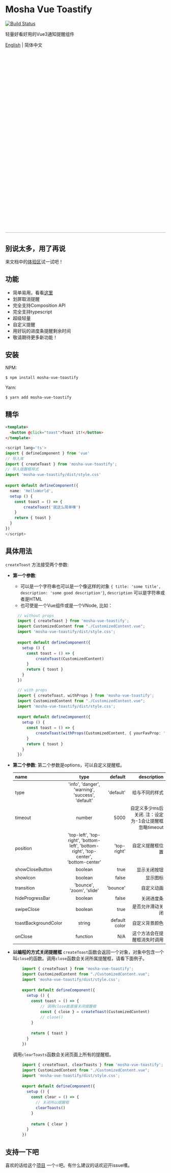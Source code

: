 # Mosha Vue Toastify

[![Build Status](https://travis-ci.com/szboynono/mosha-vue-toastify.svg?branch=main)](https://travis-ci.com/szboynono/mosha-vue-toastify)

轻量好看好用的Vue3通知提醒组件

[English](./README.md) | 简体中文

![alt text](./gif/demo.gif "Logo Title Text 1")

## 别说太多，用了再说

来文档中的[体验区](https://szboynono.github.io/mosha-vue-toastify/)试一试吧！

## 功能
- 简单易用，看看[这里](#精华)
- 划屏取消提醒
- 完全支持Composition API
- 完全支持typescript
- 超级轻量
- 自定义提醒
- 用好玩的进度条提醒剩余时间
- 敬请期待更多新功能！

## 安装

NPM:

```bash
$ npm install mosha-vue-toastify
```

Yarn:

```bash
$ yarn add mosha-vue-toastify
```

## 精华
```html
<template>
  <button @click="toast">Toast it!</button>
</template>
```
```ts
<script lang='ts'>
import { defineComponent } from 'vue'
// 导入库
import { createToast } from 'mosha-vue-toastify';
// 导入提醒框样式
import 'mosha-vue-toastify/dist/style.css'

export default defineComponent({
  name: 'HelloWorld',
  setup () {
    const toast = () => {
        createToast('就这么简单噢')
    }
    return { toast }
  }
})
</script>
```

## 具体用法


`createToast` 方法接受两个参数:
- **第一个参数**: 
  - 可以是一个字符串也可以是一个像这样的对象 `{ title: 'some title', description: 'some good description'}`, `description` 可以是字符串或者是HTML
  - 也可使是一个Vue组件或是一个VNode, 比如：
  ```ts
    // without props
    import { createToast } from 'mosha-vue-toastify';
    import CustomizedContent from "./CustomizedContent.vue";
    import 'mosha-vue-toastify/dist/style.css';

    export default defineComponent({
      setup () {
        const toast = () => {
            createToast(CustomizedContent)
        }
        return { toast }
      }
    })
  ```
  ```ts
    // with props
    import { createToast, withProps } from 'mosha-vue-toastify';
    import CustomizedContent from "./CustomizedContent.vue";
    import 'mosha-vue-toastify/dist/style.css';

    export default defineComponent({
      setup () {
        const toast = () => {
            createToast(withProps(CustomizedContent, { yourFavProp: 'bruh' }))
        }
        return { toast }
      }
    })
  ```
- **第二个参数**: 第二个参数是options，可以自定义提醒框。

  | name        | type           | default  | description |
  | ------------- |:-------------:| -----:| -----:|
  | type      | 'info', 'danger', 'warning', 'success', 'default' | 'default' | 给与不同的样式 |
  | timeout      | number      |   5000 | 自定义多少ms后关闭. 注：设定为-1会让提醒框忽略timeout
  | position      | 'top-left', 'top-right', 'bottom-left', 'bottom-right', 'top-center', 'bottom-center' |   'top-right' | 自定义提醒框位置 |
  | showCloseButton | boolean      |    true | 显示关闭按钮 |
  | showIcon | boolean      |    false | 显示图标 |
  | transition | 'bounce', 'zoom', 'slide' | 'bounce' | 自定义动画 |
  | hideProgressBar | boolean      |    false | 关闭进度条 |
  | swipeClose | boolean      |    true | 是否允许滑动关闭 |
  | toastBackgroundColor | string      | default color | 自定义背景颜色 |
  | onClose | function      | N/A | 这个方法会在提醒框消失时调用 |

- **以编程的方式关闭提醒框**
  `createToast`函数会返回一个对象，对象中包含一个叫`close`的函数。调用`close`函数会关闭所属提醒框，请看下面例子。
  ```ts
      import { createToast } from 'mosha-vue-toastify';
      import CustomizedContent from "./CustomizedContent.vue";
      import 'mosha-vue-toastify/dist/style.css';

      export default defineComponent({
        setup () {
          const toast = () => {
              // 调用close能直接关闭提醒框
              const { close } = createToast(CustomizedContent)
              // close()
          }

          return { toast }
        }
      })
  ```
  调用`clearToasts`函数会关闭页面上所有的提醒框。
  ```ts
      import { createToast, clearToasts } from 'mosha-vue-toastify';
      import CustomizedContent from "./CustomizedContent.vue";
      import 'mosha-vue-toastify/dist/style.css';

      export default defineComponent({
        setup () {
          const clear = () => {
            // 关闭所以提醒框
            clearToasts()
          }

          return { clear }
        }
      })
  ```

## 支持一下吧

喜欢的话给这个[项目](https://github.com/szboynono/mosha-vue-toastify) 一个⭐吧。有什么建议的话欢迎开issue噢。